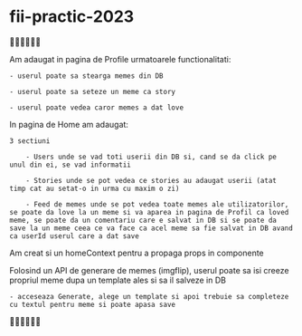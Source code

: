 # fii-practic-2023

🌸🌸🌸🌸🌸🌸

Am adaugat in pagina de Profile urmatoarele functionalitati: 

    - userul poate sa stearga memes din DB

    - userul poate sa seteze un meme ca story

    - userul poate vedea caror memes a dat love

In pagina de Home am adaugat:

    3 sectiuni

        - Users unde se vad toti userii din DB si, cand se da click pe unul din ei, se vad informatii

        - Stories unde se pot vedea ce stories au adaugat userii (atat timp cat au setat-o in urma cu maxim o zi)

        - Feed de memes unde se pot vedea toate memes ale utilizatorilor, se poate da love la un meme si va aparea in pagina de Profil ca loved meme, se poate da un comentariu care e salvat in DB si se poate da save la un meme ceea ce va face ca acel meme sa fie salvat in DB avand ca userId userul care a dat save
   
 Am creat si un homeContext pentru a propaga props in componente

Folosind un API de generare de memes (imgflip), userul poate sa isi creeze propriul meme dupa un template ales si sa il salveze in DB

    - acceseaza Generate, alege un template si apoi trebuie sa completeze cu textul pentru meme si poate apasa save

🌸🌸🌸🌸🌸🌸